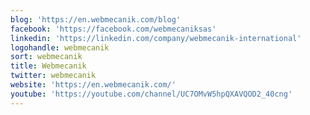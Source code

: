 ```yaml
---
blog: 'https://en.webmecanik.com/blog'
facebook: 'https://facebook.com/webmecaniksas'
linkedin: 'https://linkedin.com/company/webmecanik-international'
logohandle: webmecanik
sort: webmecanik
title: Webmecanik
twitter: webmecanik
website: 'https://en.webmecanik.com/'
youtube: 'https://youtube.com/channel/UC7OMvW5hpQXAVQOD2_40cng'
---
```

